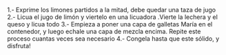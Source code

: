1.- Exprime los limones partidos a la mitad, debe quedar una taza de jugo
2.- Licua el jugo de limón y viertelo en una licuadora .Vierte la lechera y el queso y licua todo
3.- Empieza a poner una capa de galletas María en el contenedor, y luego echale una capa de mezcla encima. Repite este proceso cuantas veces sea necesario
4.- Congela hasta que este sólido, y disfruta!
